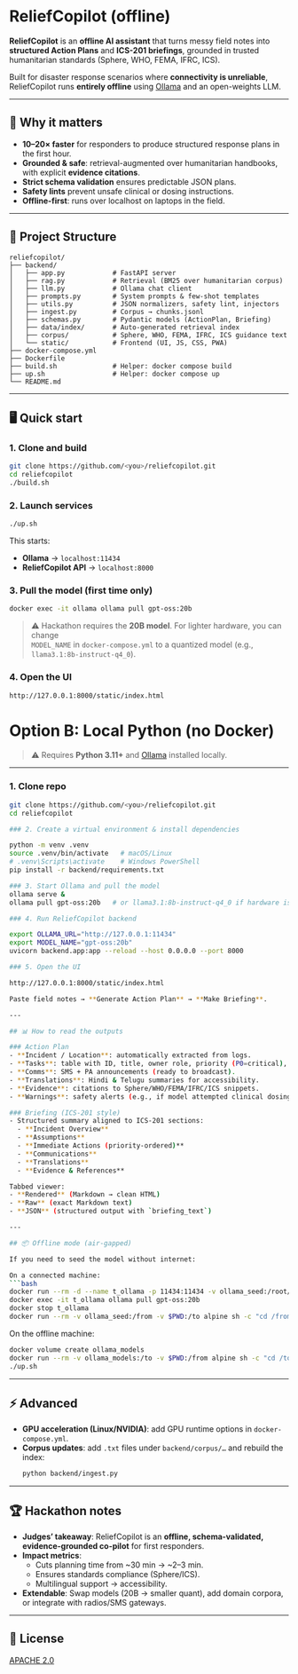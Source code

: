 # ReliefCopilot (offline)

**ReliefCopilot** is an **offline AI assistant** that turns messy field notes into **structured Action Plans** and **ICS-201 briefings**, grounded in trusted humanitarian standards (Sphere, WHO, FEMA, IFRC, ICS).  

Built for disaster response scenarios where **connectivity is unreliable**, ReliefCopilot runs **entirely offline** using [Ollama](https://ollama.com) and an open-weights LLM.

---

## 🚀 Why it matters
- **10–20× faster** for responders to produce structured response plans in the first hour.  
- **Grounded & safe**: retrieval-augmented over humanitarian handbooks, with explicit **evidence citations**.  
- **Strict schema validation** ensures predictable JSON plans.  
- **Safety lints** prevent unsafe clinical or dosing instructions.  
- **Offline-first**: runs over localhost on laptops in the field.  

---

## 📂 Project Structure

```
reliefcopilot/
├── backend/
│   ├── app.py            # FastAPI server
│   ├── rag.py            # Retrieval (BM25 over humanitarian corpus)
│   ├── llm.py            # Ollama chat client
│   ├── prompts.py        # System prompts & few-shot templates
│   ├── utils.py          # JSON normalizers, safety lint, injectors
│   ├── ingest.py         # Corpus → chunks.jsonl
│   ├── schemas.py        # Pydantic models (ActionPlan, Briefing)
│   ├── data/index/       # Auto-generated retrieval index
│   ├── corpus/           # Sphere, WHO, FEMA, IFRC, ICS guidance text
│   └── static/           # Frontend (UI, JS, CSS, PWA)
├── docker-compose.yml
├── Dockerfile
├── build.sh              # Helper: docker compose build
├── up.sh                 # Helper: docker compose up
└── README.md
```

---

## 🖥️ Quick start

### 1. Clone and build
```bash
git clone https://github.com/<you>/reliefcopilot.git
cd reliefcopilot
./build.sh
```

### 2. Launch services
```bash
./up.sh
```

This starts:
- **Ollama** → `localhost:11434`
- **ReliefCopilot API** → `localhost:8000`

### 3. Pull the model (first time only)
```bash
docker exec -it ollama ollama pull gpt-oss:20b
```

> ⚠️ Hackathon requires the **20B model**. For lighter hardware, you can change  
> `MODEL_NAME` in `docker-compose.yml` to a quantized model (e.g., `llama3.1:8b-instruct-q4_0`).

### 4. Open the UI
```
http://127.0.0.1:8000/static/index.html
```

# Option B: Local Python (no Docker)

> ⚠️ Requires **Python 3.11+** and [Ollama](https://ollama.com) installed locally.

---

### 1. Clone repo
```bash
git clone https://github.com/<you>/reliefcopilot.git
cd reliefcopilot

### 2. Create a virtual environment & install dependencies

python -m venv .venv
source .venv/bin/activate   # macOS/Linux
# .venv\Scripts\activate    # Windows PowerShell
pip install -r backend/requirements.txt

### 3. Start Ollama and pull the model
ollama serve &
ollama pull gpt-oss:20b   # or llama3.1:8b-instruct-q4_0 if hardware is limited

### 4. Run ReliefCopilot backend

export OLLAMA_URL="http://127.0.0.1:11434"
export MODEL_NAME="gpt-oss:20b"
uvicorn backend.app:app --reload --host 0.0.0.0 --port 8000

### 5. Open the UI

http://127.0.0.1:8000/static/index.html

Paste field notes → **Generate Action Plan** → **Make Briefing**.

---

## 📊 How to read the outputs

### Action Plan
- **Incident / Location**: automatically extracted from logs.  
- **Tasks**: table with ID, title, owner role, priority (P0=critical), timebox, and dependencies.  
- **Comms**: SMS + PA announcements (ready to broadcast).  
- **Translations**: Hindi & Telugu summaries for accessibility.  
- **Evidence**: citations to Sphere/WHO/FEMA/IFRC/ICS snippets.  
- **Warnings**: safety alerts (e.g., if model attempted clinical dosing).  

### Briefing (ICS-201 style)
- Structured summary aligned to ICS-201 sections:  
  - **Incident Overview**  
  - **Assumptions**  
  - **Immediate Actions (priority-ordered)**  
  - **Communications**  
  - **Translations**  
  - **Evidence & References**  

Tabbed viewer:
- **Rendered** (Markdown → clean HTML)  
- **Raw** (exact Markdown text)  
- **JSON** (structured output with `briefing_text`)  

---

## 📦 Offline mode (air-gapped)

If you need to seed the model without internet:

On a connected machine:
```bash
docker run --rm -d --name t_ollama -p 11434:11434 -v ollama_seed:/root/.ollama ollama/ollama
docker exec -it t_ollama ollama pull gpt-oss:20b
docker stop t_ollama
docker run --rm -v ollama_seed:/from -v $PWD:/to alpine sh -c "cd /from && tar -czf /to/ollama_models.tgz ."
```

On the offline machine:
```bash
docker volume create ollama_models
docker run --rm -v ollama_models:/to -v $PWD:/from alpine sh -c "cd /to && tar -xzf /from/ollama_models.tgz"
./up.sh
```

---

## ⚡ Advanced

- **GPU acceleration (Linux/NVIDIA)**: add GPU runtime options in `docker-compose.yml`.  
- **Corpus updates**: add `.txt` files under `backend/corpus/…` and rebuild the index:
  ```bash
  python backend/ingest.py
  ```

---

## 🏆 Hackathon notes

- **Judges’ takeaway**: ReliefCopilot is an **offline, schema-validated, evidence-grounded co-pilot** for first responders.  
- **Impact metrics**:  
  - Cuts planning time from ~30 min → ~2–3 min.  
  - Ensures standards compliance (Sphere/ICS).  
  - Multilingual support → accessibility.  
- **Extendable**: Swap models (20B → smaller quant), add domain corpora, or integrate with radios/SMS gateways.

---

## 📜 License
[APACHE 2.0](LICENSE)
